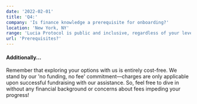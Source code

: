 ```yaml
---
date: '2022-02-01'
title: 'Q4:'
company: 'Is finance knowledge a prerequisite for onboarding?'
location: 'New York, NY'
range: 'Lucia Protocol is public and inclusive, regardless of your level of financial expertise. Our array of resources and committed support team ensures that you can easily understand your funding alternatives and lender connections, even if finance is new to you.'
url: 'Prerequisites?'
---
```


#### Additionally...

Remember that exploring your options with us is entirely cost-free. We stand by our 'no funding, no fee' commitment—charges are only applicable upon successful fundraising with our assistance. So, feel free to dive in without any financial background or concerns about fees impeding your progress!
